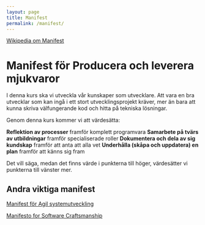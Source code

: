 ```yaml
---
layout: page
title: Manifest
permalink: /manifest/
---
```


[Wikipedia om Manifest](https://sv.wikipedia.org/wiki/Manifest)

# Manifest för Producera och leverera mjukvaror
 
I denna kurs ska vi utveckla vår kunskaper som utvecklare.
Att vara en bra utvecklar som kan ingå i ett stort utvecklingsprojekt kräver, mer än bara att kunna skriva välfungerande kod
och hitta på tekniska lösningar.

Genom denna kurs kommer vi att värdesätta:
 
**Reflektion av processer** framför komplett programvara
**Samarbete på tvärs av utbildningar** framför specialiserade roller
**Dokumentera och dela av sig kundskap** framför att anta att alla vet
**Underhålla (skåpa och uppdatera) en plan** framför att känns sig fram
 
Det vill säga, medan det finns värde i punkterna till höger,
värdesätter vi punkterna till vänster mer.

## Andra viktiga manifest

[Manifest för Agil systemutveckling ](http://agilemanifesto.org/iso/sv/manifesto.html)

[Manifesto for Software Craftsmanship](https://manifesto.softwarecraftsmanship.org/)
